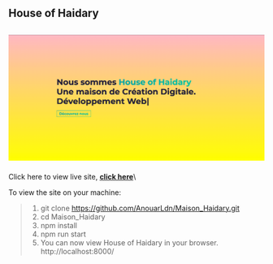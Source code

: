 ## House of Haidary

<h2 align="center">
  <img src="https://github.com/AnouarLdn/Maison_Haidary/blob/master/src/images/House_of_Haidary_Homepage.png" alt="Gatsby Simplefolio" width="600px" />
  <br>
</h2>

Click here to view live site, **[click here](https://fr.houseofhaidary.com/)**\

To view the site on your machine:
> 1) git clone https://github.com/AnouarLdn/Maison_Haidary.git <br>
> 2) cd Maison_Haidary <br>
> 3) npm install <br>
> 4) npm run start <br>
> 5) You can now view House of Haidary in your browser. http://localhost:8000/
